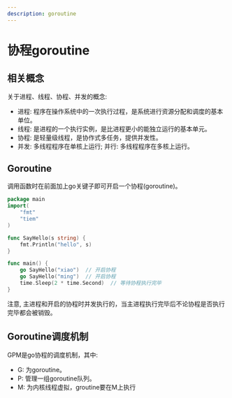 ```yaml
---
description: goroutine
---
```


# 协程goroutine

## 相关概念

关于进程、线程、协程、并发的概念:

* 进程: 程序在操作系统中的一次执行过程，是系统进行资源分配和调度的基本单位。
* 线程: 是进程的一个执行实例，是比进程更小的能独立运行的基本单元。
* 协程: 是轻量级线程，是协作式多任务，提供并发性。
* 并发: 多线程程序在单核上运行; 并行: 多线程程序在多核上运行。

## Goroutine

调用函数时在前面加上go关键子即可开启一个协程(goroutine)。

```go
package main
import(
	"fmt"
	"tiem"
)

func SayHello(s string) {
	fmt.Println("hello", s)
}

func main() {
	go SayHello("xiao")  // 开启协程
	go SayHello("ming")  // 开启协程
	time.Sleep(2 * time.Second)  // 等待协程执行完毕
}
```

注意, 主进程和开启的协程时并发执行的，当主进程执行完毕后不论协程是否执行完毕都会被销毁。

## Goroutine调度机制

GPM是go协程的调度机制，其中:

* G: 为goroutine。
* P: 管理一组goroutine队列。
* M: 为内核线程虚拟，groutine要在M上执行

